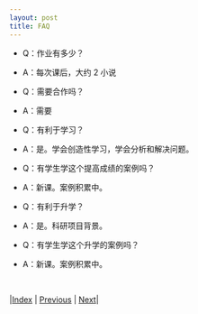 ```yaml
---
layout: post
title: FAQ
---
```


- Q：作业有多少？
- A：每次课后，大约 2 小说

- Q：需要合作吗？
- A：需要

- Q：有利于学习？
- A：是。学会创造性学习，学会分析和解决问题。

- Q：有学生学这个提高成绩的案例吗？
- A：新课。案例积累中。

- Q：有利于升学？
- A：是。科研项目背景。

- Q：有学生学这个升学的案例吗？
- A：新课。案例积累中。

<br/>

|[Index](./) | [Previous](25-ai-physics) | [Next](./)|
